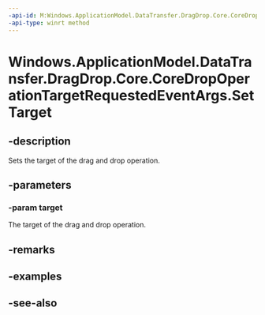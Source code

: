 ```yaml
---
-api-id: M:Windows.ApplicationModel.DataTransfer.DragDrop.Core.CoreDropOperationTargetRequestedEventArgs.SetTarget(Windows.ApplicationModel.DataTransfer.DragDrop.Core.ICoreDropOperationTarget)
-api-type: winrt method
---
```


<!-- Method syntax
public void SetTarget(Windows.ApplicationModel.DataTransfer.DragDrop.Core.ICoreDropOperationTarget target)
-->

# Windows.ApplicationModel.DataTransfer.DragDrop.Core.CoreDropOperationTargetRequestedEventArgs.SetTarget

## -description
Sets the target of the drag and drop operation.

## -parameters
### -param target
The target of the drag and drop operation.

## -remarks

## -examples

## -see-also
